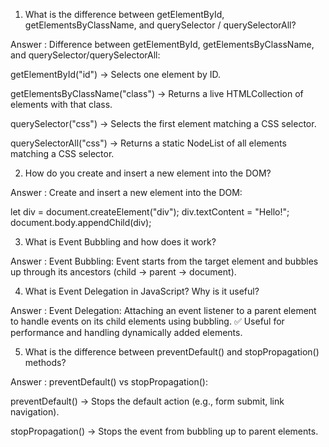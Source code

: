 
1. What is the difference between getElementById, getElementsByClassName, and querySelector / querySelectorAll?

Answer : Difference between getElementById, getElementsByClassName, and querySelector/querySelectorAll:

getElementById("id") → Selects one element by ID.

getElementsByClassName("class") → Returns a live HTMLCollection of elements with that class.

querySelector("css") → Selects the first element matching a CSS selector.

querySelectorAll("css") → Returns a static NodeList of all elements matching a CSS selector.


2. How do you create and insert a new element into the DOM?

Answer : Create and insert a new element into the DOM:

let div = document.createElement("div");
div.textContent = "Hello!";
document.body.appendChild(div);



3. What is Event Bubbling and how does it work?

Answer : Event Bubbling:
Event starts from the target element and bubbles up through its ancestors (child → parent → document).


4. What is Event Delegation in JavaScript? Why is it useful?

Answer : Event Delegation:
Attaching an event listener to a parent element to handle events on its child elements using bubbling.
✅ Useful for performance and handling dynamically added elements.


5. What is the difference between preventDefault() and stopPropagation() methods?

Answer : preventDefault() vs stopPropagation():

preventDefault() → Stops the default action (e.g., form submit, link navigation).

stopPropagation() → Stops the event from bubbling up to parent elements.